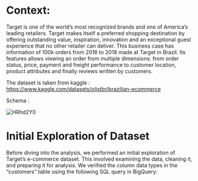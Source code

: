 # Context:
Target is one of the world’s most recognized brands and one of America’s leading retailers.
Target makes itself a preferred shopping destination by offering outstanding value, inspiration,
innovation and an exceptional guest experience that no other retailer can deliver.
This business case has information of 100k orders from 2016 to 2018 made at Target in Brazil.
Its features allows viewing an order from multiple dimensions: from order status, price,
payment and freight performance to customer location, product attributes and finally reviews
written by customers.

The dataset is taken from kaggle : 
https://www.kaggle.com/datasets/olistbr/brazilian-ecommerce


Schema :

![HRhd2Y0](https://github.com/ranitsarkar-DS/target-sql-case-study/assets/121813854/0a5b759f-8fda-42d6-99ef-c4c0c6827166)


# Initial Exploration of Dataset

Before diving into the analysis, we performed an initial exploration of Target’s e-commerce dataset. This involved examining the data, cleaning it, and preparing it for analysis. We verified the column data types in the “customers” table using the following SQL query in BigQuery:


